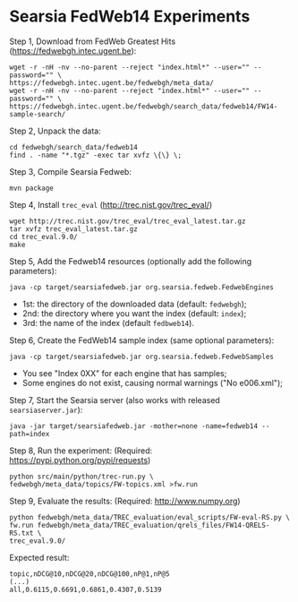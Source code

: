 Searsia FedWeb14 Experiments
============================

Step 1, Download from FedWeb Greatest Hits (https://fedwebgh.intec.ugent.be):

    wget -r -nH -nv --no-parent --reject "index.html*" --user="" --password="" \
    https://fedwebgh.intec.ugent.be/fedwebgh/meta_data/
    wget -r -nH -nv --no-parent --reject "index.html*" --user="" --password="" \
    https://fedwebgh.intec.ugent.be/fedwebgh/search_data/fedweb14/FW14-sample-search/

Step 2, Unpack the data:

    cd fedwebgh/search_data/fedweb14
    find . -name "*.tgz" -exec tar xvfz \{\} \;

Step 3, Compile Searsia Fedweb:

    mvn package

Step 4, Install `trec_eval` (http://trec.nist.gov/trec_eval/)

    wget http://trec.nist.gov/trec_eval/trec_eval_latest.tar.gz
    tar xvfz trec_eval_latest.tar.gz
    cd trec_eval.9.0/
    make

Step 5, Add the Fedweb14 resources (optionally add the following parameters):

    java -cp target/searsiafedweb.jar org.searsia.fedweb.FedwebEngines

* 1st: the directory of the downloaded data (default: `fedwebgh`);
* 2nd: the directory where you want the index (default: `index`);
* 3rd: the name of the index (default `fedbweb14`).

Step 6, Create the FedWeb14 sample index (same optional parameters):

    java -cp target/searsiafedweb.jar org.searsia.fedweb.FedwebSamples

* You see "Index 0XX" for each engine that has samples;
* Some engines do not exist, causing normal warnings ("No e006.xml");

Step 7, Start the Searsia server (also works with released `searsiaserver.jar`):

    java -jar target/searsiafedweb.jar -mother=none -name=fedweb14 --path=index

Step 8, Run the experiment: (Required: https://pypi.python.org/pypi/requests)

    python src/main/python/trec-run.py \
    fedwebgh/meta_data/topics/FW-topics.xml >fw.run

Step 9, Evaluate the results: (Required: http://www.numpy.org)

    python fedwebgh/meta_data/TREC_evaluation/eval_scripts/FW-eval-RS.py \
    fw.run fedwebgh/meta_data/TREC_evaluation/qrels_files/FW14-QRELS-RS.txt \
    trec_eval.9.0/

Expected result:

    topic,nDCG@10,nDCG@20,nDCG@100,nP@1,nP@5
    (...)
    all,0.6115,0.6691,0.6861,0.4307,0.5139

